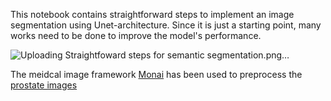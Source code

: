 This notebook contains straightforward steps to implement an image segmentation using Unet-architecture. Since it is just  a starting point, many works need to be done to improve the model's performance.

![Uploading Straightfoward steps for semantic segmentation.png…]()



The meidcal image framework [Monai](https://medium.com/r/?url=https%3A%2F%2Fmonai.io%2F) has been used to preprocess the [prostate images](https://drive.google.com/drive/folders/1HqEgzS8BV2c7xYNrZdEAnrHk7osJJ--2)
